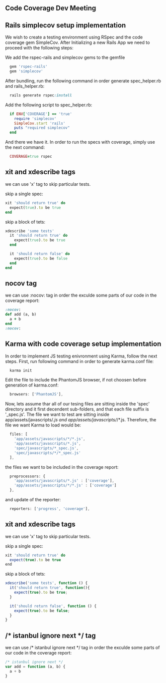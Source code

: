 Code Coverage Dev Meeting
---------------------

Rails simplecov setup implementation
-------------------------------

We wish to create a testing environment using RSpec and the code coverage gem SimpleCov.
After Initializing a new Rails App we need to proceed with the following steps:

We add the rspec-rails and simplecov gems to the gemfile

```ruby
  gem 'rspec-rails'
  gem 'simplecov'
```
After bundling, run the following command in order generate spec_helper.rb and rails_helper.rb:

```ruby
  rails generate rspec:install
```
Add the following script to spec_helper.rb:

```ruby
  if ENV['COVERAGE'] == 'true'
    require 'simplecov'
    SimpleCov.start 'rails'
    puts "required simplecov"
  end
```

And there we have it. In order to run the specs with coverage, simply use the next command:

```ruby
  COVERAGE=true rspec
```

xit and xdescribe tags
----------------------------
we can use 'x' tag to skip particular tests.


skip a single spec:
```ruby
xit 'should return true' do
  expect(true).to be true
end
```

skip a block of tets:
```ruby
xdescribe 'some tests'
  it 'should return true' do
    expect(true).to be true
  end

  it 'should return false' do
    expect(true).to be false
  end
end
```

nocov tag
-----------------------------
we can use :nocov: tag in order the exculde some parts of our code in the coverage report:

```ruby
:nocov:
def add (a, b)
  a + b
end
:nocov:
```


Karma with code coverage setup implementation
---------------------------------------------------

In order to implement JS testing enivronment using Karma, follow the next steps.
First, run following command in order to generate karma.conf file:

```javaScript
  karma init
```

Edit the file to include the PhantomJS browser, if not choosen before generation of karma.conf:

```javaScript
  browsers: ['PhantomJS'],
```
Now, lets assume thar all of our tesing files are sitting inside the 'spec' directory and it first decendent sub-folders, and that each file suffix is '_spec.js'. The file we want to test are sitting inside app/assets/javascripts/*.js and app/assets/javascripts/*/*.js.
Therefore, the file we want Karma to load would be:

```javaScript
  files: [
    'app/assets/javascripts/*/*.js',
    'app/assets/javascripts/*.js',
    'spec/javascripts/*_spec.js',
    'spec/javascripts/*/*_spec.js'
  ],
```
the files we want to be included in the coverage report:

```javaScript
  preprocessors: {
    'app/assets/javascripts/*.js' : ['coverage'],
    'app/assets/javascripts/*/*.js' : ['coverage']
  },
```

and update of the reporter:

```javaScript
  reporters: ['progress', 'coverage'],
```

xit and xdescribe tags
----------------------------
we can use 'x' tag to skip particular tests.


skip a single spec:
```javaScript
xit 'should return true' do
  expect(true).to be true
end
```

skip a block of tets:
```javaScript
xdescribe('some tests', function () {
  it('should return true', function(){
    expect(true).to be true;
  }

  it('should return false', function () {
    expect(true).to be false;
  }
}
```

/* istanbul ignore next */ tag
-----------------------------
we can use /* istanbul ignore next */ tag in order the exculde some parts of our code in the coverage report:

```javaScript
/* istanbul ignore next */
var add = function (a, b) {
  a + b
}
```